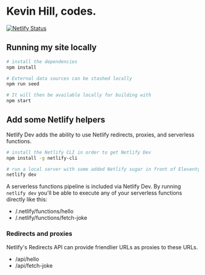 # Kevin Hill, codes.

[![Netlify Status](https://api.netlify.com/api/v1/badges/424ed0c6-6aee-4843-8f4f-28bcd9d9214d/deploy-status)](https://app.netlify.com/sites/kevinhill-codes/deploys)

## Running my site locally

```bash
# install the dependencies
npm install

# External data sources can be stashed locally
npm run seed

# It will then be available locally for building with
npm start
```

## Add some Netlify helpers

Netlify Dev adds the ability to use Netlify redirects, proxies, and serverless functions.

```bash
# install the Netlify CLI in order to get Netlify Dev
npm install -g netlify-cli

# run a local server with some added Netlify sugar in front of Eleventy
netlify dev
```

A serverless functions pipeline is included via Netlify Dev. By running `netlify dev` you'll be able to execute any of your serverless functions directly like this:

- /.netlify/functions/hello
- /.netlify/functions/fetch-joke

### Redirects and proxies

Netlify's Redirects API can provide friendlier URLs as proxies to these URLs.

- /api/hello
- /api/fetch-joke
